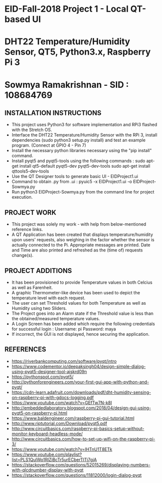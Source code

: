# EID-Fall-2018 Project 1 - Local QT-based UI
# DHT22 Temperature/Humidity Sensor, QT5, Python3.x, Raspberry Pi 3
# Sowmya Ramakrishnan - SID : 108684769

## INSTALLATION INSTRUCTIONS

- This project uses Python3 for software implementation and RPi3 flashed with the Stretch OS.
- Interface the DHT22 Temperature/Humidity Sensor with the RPi 3, install dependencies (sudo python3 setup.py install) and test an example program. (Connect at GPIO 4 - Pin 7)
- Install the necessary python libraries necessary using the "pip install" command.
- Install pyqt5 and pyqt5-tools using the following commands :
  sudo apt-get install qt5-default pyqt5-dev pyqt5-dev-tools
  sudo apt-get install qttools5-dev-tools
- Use the QT Designer tools to generate basic UI - EIDProject1.ui
- Command to obtain .py from .ui : pyuic5 -x EIDProject1.ui -o EIDProject-Sowmya.py
- Run python3 EIDProject-Sowmya.py from the command line for project execution. 

## PROJECT WORK 

- This project was solely my work - with help from below-mentioned reference links.
- A QT Application has been created that displays temperature/humidity upon users' requests, also weighing in the factor whether the sensor is actually connected to the Pi. Appropriate messages are printed. Date and Time are also printed and refreshed as the (time of) requests change(s). 

## PROJECT ADDITIONS

- It has been provisioned to provide Temperature values in both Celcius as well as Farenheit.
- A graphic Thermometer-like device has been used to depict the temperature level with each request.
- The user can set Threshold values for both Temperature as well as Humidity using two Sliders.
- The Project goes into an Alarm state if the Threshold value is less than the obtained/measured temperature values. 
- A Login Screen has been added which require the following credentials for successful login : Username: pi Password: maya
- If incorrect, the GUI is not displayed, hence securing the application.

## REFERENCES

- https://riverbankcomputing.com/software/pyqt/intro
- https://www.codementor.io/deepaksingh04/design-simple-dialog-using-pyqt5-designer-tool-ajskrd09n
- https://pythonspot.com/pyqt5/
- http://pythonforengineers.com/your-first-gui-app-with-python-and-pyqt/
- https://cdn-learn.adafruit.com/downloads/pdf/dht-humidity-sensing-on-raspberry-pi-with-gdocs-logging.pdf
- https://www.youtube.com/watch?v=GEfTw7N-k8I
- http://embeddedlaboratory.blogspot.com/2018/04/design-gui-using-pyqt5-on-raspberry-pi.html
- https://www.baldengineer.com/raspberry-pi-gui-tutorial.html
- http://www.riptutorial.com/Download/pyqt5.pdf
- http://www.circuitbasics.com/raspberry-pi-basics-setup-without-monitor-keyboard-headless-mode/
- http://www.circuitbasics.com/how-to-set-up-wifi-on-the-raspberry-pi-3/
- https://www.youtube.com/watch?v=IHTnU1T8ETk
- https://www.youtube.com/playlist?list=PLS1QulWo1RIZiBcTr5urECberTITj7gjA
- https://stackoverflow.com/questions/52015269/displaying-numbers-with-qlcdnumber-display-with-pyqt
- https://stackoverflow.com/questions/11812000/login-dialog-pyqt









